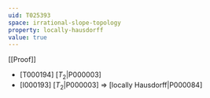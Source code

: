 ```yaml
---
uid: T025393
space: irrational-slope-topology
property: locally-hausdorff
value: true
---
```

[[Proof]]

* [T000194] [$T_2$|P000003]
* [I000193] [$T_2$|P000003] => [locally Hausdorff|P000084]

